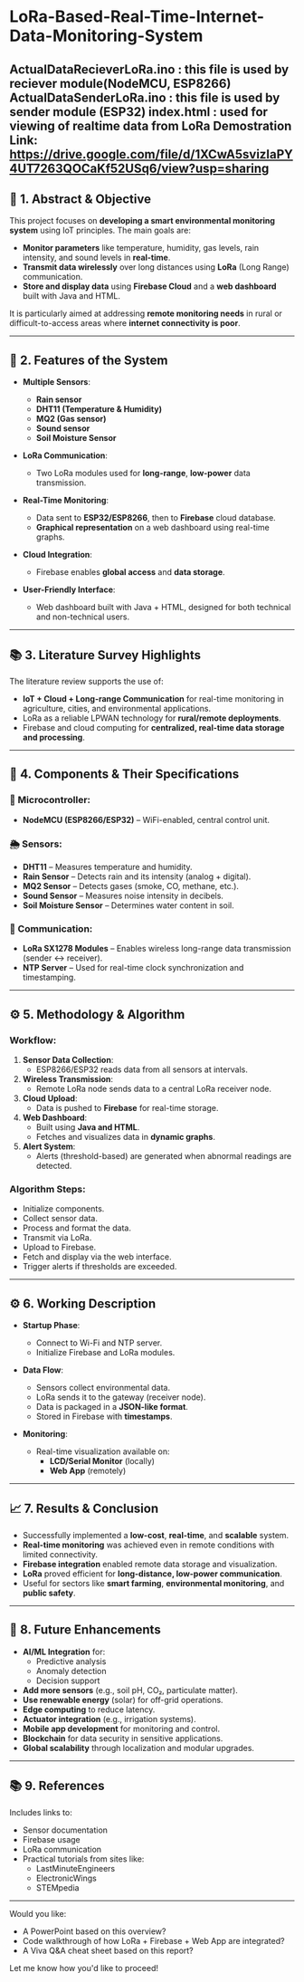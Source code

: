 # LoRa-Based-Real-Time-Internet-Data-Monitoring-System

ActualDataRecieverLoRa.ino : this file is used by reciever module(NodeMCU, ESP8266)
ActualDataSenderLoRa.ino : this file is used by sender module (ESP32)
index.html : used for viewing of realtime data from LoRa
Demostration Link: https://drive.google.com/file/d/1XCwA5svizIaPY4UT7263QOCaKf52USq6/view?usp=sharing
---

## 📌 **1. Abstract & Objective**

This project focuses on **developing a smart environmental monitoring system** using IoT principles. The main goals are:
- **Monitor parameters** like temperature, humidity, gas levels, rain intensity, and sound levels in **real-time**.
- **Transmit data wirelessly** over long distances using **LoRa** (Long Range) communication.
- **Store and display data** using **Firebase Cloud** and a **web dashboard** built with Java and HTML.

It is particularly aimed at addressing **remote monitoring needs** in rural or difficult-to-access areas where **internet connectivity is poor**.

---

## 🧠 **2. Features of the System**

- **Multiple Sensors**:
  - **Rain sensor**
  - **DHT11 (Temperature & Humidity)**
  - **MQ2 (Gas sensor)**
  - **Sound sensor**
  - **Soil Moisture Sensor**
  
- **LoRa Communication**:
  - Two LoRa modules used for **long-range**, **low-power** data transmission.
  
- **Real-Time Monitoring**:
  - Data sent to **ESP32/ESP8266**, then to **Firebase** cloud database.
  - **Graphical representation** on a web dashboard using real-time graphs.

- **Cloud Integration**:
  - Firebase enables **global access** and **data storage**.
  
- **User-Friendly Interface**:
  - Web dashboard built with Java + HTML, designed for both technical and non-technical users.

---

## 📚 **3. Literature Survey Highlights**

The literature review supports the use of:
- **IoT + Cloud + Long-range Communication** for real-time monitoring in agriculture, cities, and environmental applications.
- LoRa as a reliable LPWAN technology for **rural/remote deployments**.
- Firebase and cloud computing for **centralized, real-time data storage and processing**.

---

## 🔩 **4. Components & Their Specifications**

### 🧱 Microcontroller:
- **NodeMCU (ESP8266/ESP32)** – WiFi-enabled, central control unit.

### 🌦 Sensors:
- **DHT11** – Measures temperature and humidity.
- **Rain Sensor** – Detects rain and its intensity (analog + digital).
- **MQ2 Sensor** – Detects gases (smoke, CO, methane, etc.).
- **Sound Sensor** – Measures noise intensity in decibels.
- **Soil Moisture Sensor** – Determines water content in soil.

### 📡 Communication:
- **LoRa SX1278 Modules** – Enables wireless long-range data transmission (sender ↔ receiver).
- **NTP Server** – Used for real-time clock synchronization and timestamping.

---

## ⚙️ **5. Methodology & Algorithm**

### Workflow:
1. **Sensor Data Collection**:
   - ESP8266/ESP32 reads data from all sensors at intervals.
2. **Wireless Transmission**:
   - Remote LoRa node sends data to a central LoRa receiver node.
3. **Cloud Upload**:
   - Data is pushed to **Firebase** for real-time storage.
4. **Web Dashboard**:
   - Built using **Java and HTML**.
   - Fetches and visualizes data in **dynamic graphs**.
5. **Alert System**:
   - Alerts (threshold-based) are generated when abnormal readings are detected.

### Algorithm Steps:
- Initialize components.
- Collect sensor data.
- Process and format the data.
- Transmit via LoRa.
- Upload to Firebase.
- Fetch and display via the web interface.
- Trigger alerts if thresholds are exceeded.

---

## ⚙️ **6. Working Description**

- **Startup Phase**:
  - Connect to Wi-Fi and NTP server.
  - Initialize Firebase and LoRa modules.
  
- **Data Flow**:
  - Sensors collect environmental data.
  - LoRa sends it to the gateway (receiver node).
  - Data is packaged in a **JSON-like format**.
  - Stored in Firebase with **timestamps**.

- **Monitoring**:
  - Real-time visualization available on:
    - **LCD/Serial Monitor** (locally)
    - **Web App** (remotely)

---

## 📈 **7. Results & Conclusion**

- Successfully implemented a **low-cost**, **real-time**, and **scalable** system.
- **Real-time monitoring** was achieved even in remote conditions with limited connectivity.
- **Firebase integration** enabled remote data storage and visualization.
- **LoRa** proved efficient for **long-distance, low-power communication**.
- Useful for sectors like **smart farming**, **environmental monitoring**, and **public safety**.

---

## 🔮 **8. Future Enhancements**

- **AI/ML Integration** for:
  - Predictive analysis
  - Anomaly detection
  - Decision support
- **Add more sensors** (e.g., soil pH, CO₂, particulate matter).
- **Use renewable energy** (solar) for off-grid operations.
- **Edge computing** to reduce latency.
- **Actuator integration** (e.g., irrigation systems).
- **Mobile app development** for monitoring and control.
- **Blockchain** for data security in sensitive applications.
- **Global scalability** through localization and modular upgrades.

---

## 📚 **9. References**

Includes links to:
- Sensor documentation
- Firebase usage
- LoRa communication
- Practical tutorials from sites like:
  - LastMinuteEngineers
  - ElectronicWings
  - STEMpedia

---

Would you like:
- A PowerPoint based on this overview?
- Code walkthrough of how LoRa + Firebase + Web App are integrated?
- A Viva Q&A cheat sheet based on this report?

Let me know how you'd like to proceed!
